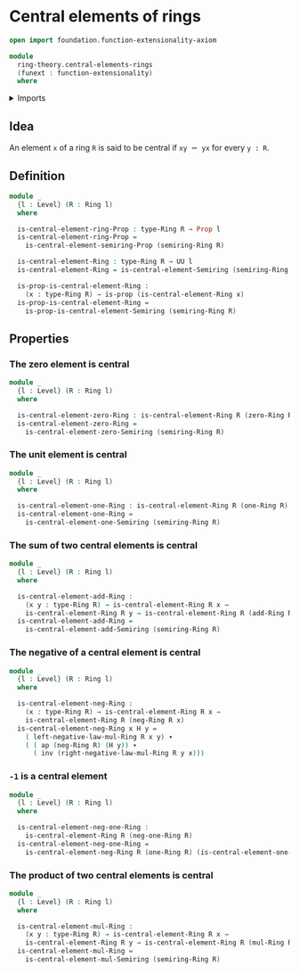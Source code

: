 # Central elements of rings

```agda
open import foundation.function-extensionality-axiom

module
  ring-theory.central-elements-rings
  (funext : function-extensionality)
  where
```

<details><summary>Imports</summary>

```agda
open import foundation.action-on-identifications-functions
open import foundation.identity-types funext
open import foundation.propositions funext
open import foundation.universe-levels

open import ring-theory.central-elements-semirings funext
open import ring-theory.rings funext
```

</details>

## Idea

An element `x` of a ring `R` is said to be central if `xy ＝ yx` for every
`y : R`.

## Definition

```agda
module _
  {l : Level} (R : Ring l)
  where

  is-central-element-ring-Prop : type-Ring R → Prop l
  is-central-element-ring-Prop =
    is-central-element-semiring-Prop (semiring-Ring R)

  is-central-element-Ring : type-Ring R → UU l
  is-central-element-Ring = is-central-element-Semiring (semiring-Ring R)

  is-prop-is-central-element-Ring :
    (x : type-Ring R) → is-prop (is-central-element-Ring x)
  is-prop-is-central-element-Ring =
    is-prop-is-central-element-Semiring (semiring-Ring R)
```

## Properties

### The zero element is central

```agda
module _
  {l : Level} (R : Ring l)
  where

  is-central-element-zero-Ring : is-central-element-Ring R (zero-Ring R)
  is-central-element-zero-Ring =
    is-central-element-zero-Semiring (semiring-Ring R)
```

### The unit element is central

```agda
module _
  {l : Level} (R : Ring l)
  where

  is-central-element-one-Ring : is-central-element-Ring R (one-Ring R)
  is-central-element-one-Ring =
    is-central-element-one-Semiring (semiring-Ring R)
```

### The sum of two central elements is central

```agda
module _
  {l : Level} (R : Ring l)
  where

  is-central-element-add-Ring :
    (x y : type-Ring R) → is-central-element-Ring R x →
    is-central-element-Ring R y → is-central-element-Ring R (add-Ring R x y)
  is-central-element-add-Ring =
    is-central-element-add-Semiring (semiring-Ring R)
```

### The negative of a central element is central

```agda
module _
  {l : Level} (R : Ring l)
  where

  is-central-element-neg-Ring :
    (x : type-Ring R) → is-central-element-Ring R x →
    is-central-element-Ring R (neg-Ring R x)
  is-central-element-neg-Ring x H y =
    ( left-negative-law-mul-Ring R x y) ∙
    ( ( ap (neg-Ring R) (H y)) ∙
      ( inv (right-negative-law-mul-Ring R y x)))
```

### `-1` is a central element

```agda
module _
  {l : Level} (R : Ring l)
  where

  is-central-element-neg-one-Ring :
    is-central-element-Ring R (neg-one-Ring R)
  is-central-element-neg-one-Ring =
    is-central-element-neg-Ring R (one-Ring R) (is-central-element-one-Ring R)
```

### The product of two central elements is central

```agda
module _
  {l : Level} (R : Ring l)
  where

  is-central-element-mul-Ring :
    (x y : type-Ring R) → is-central-element-Ring R x →
    is-central-element-Ring R y → is-central-element-Ring R (mul-Ring R x y)
  is-central-element-mul-Ring =
    is-central-element-mul-Semiring (semiring-Ring R)
```
